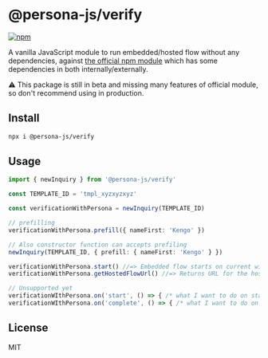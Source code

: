 # @persona-js/verify

[![npm](https://img.shields.io/npm/v/@persona-js/verify.svg?style=for-the-badge)](https://www.npmjs.com/package/@persona-js/verify)

A vanilla JavaScript module to run embedded/hosted flow without any dependencies, against [the official npm module](https://www.npmjs.com/package/persona) which has some dependencies in both internally/externally.

⚠️ This package is still in beta and missing many features of official module, so don't recommend using in production.

## Install

```sh
npx i @persona-js/verify
```

## Usage

```ts
import { newInquiry } from '@persona-js/verify'

const TEMPLATE_ID = 'tmpl_xyzxyzxyz'

const verificationWithPersona = newInquiry(TEMPLATE_ID)

// prefilling
verificationWithPersona.prefill({ nameFirst: 'Kengo' })

// Also constructor function can accepts prefiling
newInquiry(TEMPLATE_ID, { prefill: { nameFirst: 'Kengo' } })

verificationWithPersona.start() //=> Embedded flow starts on current window
verificationWithPersona.getHostedFlowUrl() //=> Returns URL for the hosted flow

// Unsupported yet
verificationWIthPersona.on('start', () => { /* what I want to do on start inquiry flow */ })
verificationWIthPersona.on('complete', () => { /* what I want to do on complete inquiry flow */ })
```

## License

MIT
